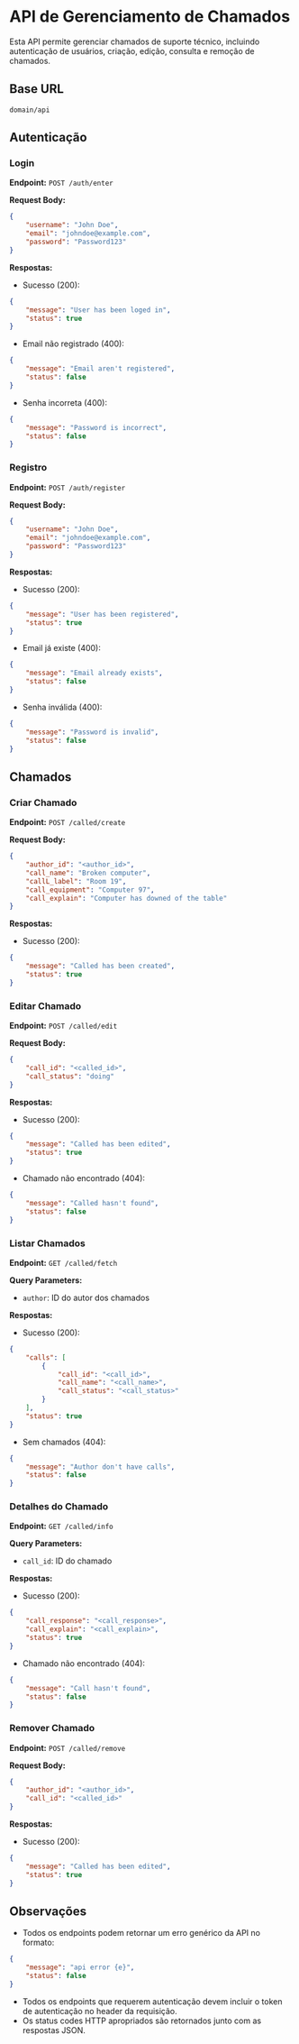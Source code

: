 # API de Gerenciamento de Chamados

Esta API permite gerenciar chamados de suporte técnico, incluindo autenticação de usuários, criação, edição, consulta e remoção de chamados.

## Base URL
```
domain/api
```

## Autenticação

### Login
**Endpoint:** `POST /auth/enter`

**Request Body:**
```json
{
    "username": "John Doe",
    "email": "johndoe@example.com",
    "password": "Password123"
}
```

**Respostas:**
- Sucesso (200):
```json
{
    "message": "User has been loged in",
    "status": true
}
```
- Email não registrado (400):
```json
{
    "message": "Email aren't registered",
    "status": false
}
```
- Senha incorreta (400):
```json
{
    "message": "Password is incorrect",
    "status": false
}
```

### Registro
**Endpoint:** `POST /auth/register`

**Request Body:**
```json
{
    "username": "John Doe",
    "email": "johndoe@example.com",
    "password": "Password123"
}
```

**Respostas:**
- Sucesso (200):
```json
{
    "message": "User has been registered",
    "status": true
}
```
- Email já existe (400):
```json
{
    "message": "Email already exists",
    "status": false
}
```
- Senha inválida (400):
```json
{
    "message": "Password is invalid",
    "status": false
}
```

## Chamados

### Criar Chamado
**Endpoint:** `POST /called/create`

**Request Body:**
```json
{
    "author_id": "<author_id>",
    "call_name": "Broken computer",
    "callL_label": "Room 19",
    "call_equipment": "Computer 97",
    "call_explain": "Computer has downed of the table"
}
```

**Respostas:**
- Sucesso (200):
```json
{
    "message": "Called has been created",
    "status": true
}
```

### Editar Chamado
**Endpoint:** `POST /called/edit`

**Request Body:**
```json
{
    "call_id": "<called_id>",
    "call_status": "doing"
}
```

**Respostas:**
- Sucesso (200):
```json
{
    "message": "Called has been edited",
    "status": true
}
```
- Chamado não encontrado (404):
```json
{
    "message": "Called hasn't found",
    "status": false
}
```

### Listar Chamados
**Endpoint:** `GET /called/fetch`

**Query Parameters:**
- `author`: ID do autor dos chamados

**Respostas:**
- Sucesso (200):
```json
{
    "calls": [
        {
            "call_id": "<call_id>",
            "call_name": "<call_name>",
            "call_status": "<call_status>"
        }
    ],
    "status": true
}
```
- Sem chamados (404):
```json
{
    "message": "Author don't have calls",
    "status": false
}
```

### Detalhes do Chamado
**Endpoint:** `GET /called/info`

**Query Parameters:**
- `call_id`: ID do chamado

**Respostas:**
- Sucesso (200):
```json
{
    "call_response": "<call_response>",
    "call_explain": "<call_explain>",
    "status": true
}
```
- Chamado não encontrado (404):
```json
{
    "message": "Call hasn't found",
    "status": false
}
```

### Remover Chamado
**Endpoint:** `POST /called/remove`

**Request Body:**
```json
{
    "author_id": "<author_id>",
    "call_id": "<called_id>"
}
```

**Respostas:**
- Sucesso (200):
```json
{
    "message": "Called has been edited",
    "status": true
}
```

## Observações
- Todos os endpoints podem retornar um erro genérico da API no formato:
```json
{
    "message": "api error {e}",
    "status": false
}
```
- Todos os endpoints que requerem autenticação devem incluir o token de autenticação no header da requisição.
- Os status codes HTTP apropriados são retornados junto com as respostas JSON. 
